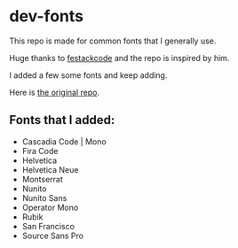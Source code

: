 # dev-fonts
This repo is made for common fonts that I generally use. <br />

Huge thanks to [festackcode](https://github.com/festackcode) and the repo is inspired by him.<br />

I added a few some fonts and keep adding.<br />

Here is [the original repo](https://github.com/festackcode/dev-fonts).<br />
## Fonts that I added:
  - Cascadia Code | Mono
  - Fira Code
  - Helvetica
  - Helvetica Neue
  - Montserrat
  - Nunito
  - Nunito Sans
  - Operator Mono
  - Rubik
  - San Francisco
  - Source Sans Pro
  